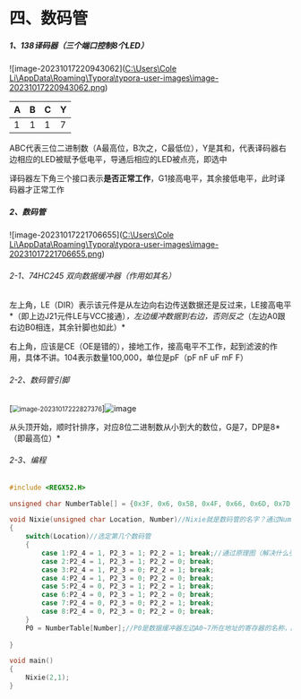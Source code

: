 # 四、数码管

##### 1、138译码器（三个端口控制8个LED）

![image-20231017220943062]([C:\Users\Cole Li\AppData\Roaming\Typora\typora-user-images\image-20231017220943062.png](https://github.com/LicolenEmily/MCU-studying/blob/main/image-20231017220943062.png))

| A    | B    | C    | Y    |
| :--- | ---- | ---- | ---- |
| 1    | 1    | 1    | 7    |

ABC代表三位二进制数（A最高位，B次之，C最低位），Y是其和，代表译码器右边相应的LED被赋予低电平，导通后相应的LED被点亮，即选中

译码器左下角三个接口表示**是否正常工作**，G1接高电平，其余接低电平，此时译码器才正常工作

##### 2、数码管

![image-20231017221706655]([C:\Users\Cole Li\AppData\Roaming\Typora\typora-user-images\image-20231017221706655.png](https://github.com/LicolenEmily/MCU-studying/blob/main/image-20231017221706655.png))

###### 2-1、74HC245 双向数据缓冲器（作用如其名）

左上角，LE（DIR）表示该元件是从左边向右边传送数据还是反过来，LE接高电平*（即上边J21元件LE与VCC接通）*，左边缓冲数据到右边，否则反之*（左边A0跟右边B0相连，其余针脚也如此）*

右上角，应该是CE（OE是错的），接地工作，接高电平不工作，起到滤波的作用，具体不讲。104表示数量100,000，单位是pF（pF nF uF mF F）

###### 2-2、数码管引脚

[<img src="C:\Users\Cole Li\AppData\Roaming\Typora\typora-user-images\image-20231017222827376.png" alt="image-20231017222827376" style="zoom: 80%;" />]![image](https://github.com/LicolenEmily/MCU-studying/blob/main/image-20231017222827376.png)

从头顶开始，顺时针排序，对应8位二进制数从小到大的数位，G是7，DP是8*（即最高位）*

###### 2-3、编程

```c
#include <REGX52.H>

unsigned char NumberTable[] = {0x3F, 0x6, 0x5B, 0x4F, 0x66, 0x6D, 0x7D, 0x7, 0x7F, 0x6F};//分别对应在数码管上显示的具体数字0~9

void Nixie(unsigned char Location, Number)//Nixie就是数码管的名字？通过Number选择要显示的数字并赋给P0
{
	switch(Location)//选定第几个数码管
	{
		case 1:P2_4 = 1, P2_3 = 1; P2_2 = 1; break;//通过原理图（解决什么引脚连哪里这个重要问题，决定了对哪个寄存器修改），并由ABC的和Y决定选LED几，在这层面上已经保证了语义
		case 2:P2_4 = 1, P2_3 = 1; P2_2 = 0; break;
		case 3:P2_4 = 1, P2_3 = 0; P2_2 = 1; break;
		case 4:P2_4 = 1, P2_3 = 0; P2_2 = 0; break;
		case 5:P2_4 = 0, P2_3 = 1; P2_2 = 1; break;
		case 6:P2_4 = 0, P2_3 = 1; P2_2 = 0; break;
		case 7:P2_4 = 0, P2_3 = 0; P2_2 = 1; break;
		case 8:P2_4 = 0, P2_3 = 0; P2_2 = 0; break;
	}
	P0 = NumberTable[Number];//P0是数据缓冲器左边A0~7所在地址的寄存器的名称，A0~7最终与a~g~DP相连，要显示什么数字就要对P0具体编码
	
}

void main()
{
	Nixie(2,1);
}
```

